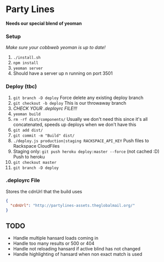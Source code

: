 # Party Lines

**Needs our special blend of yeoman**

### Setup

*Make sure your cobbweb yeoman is up to date!*

1. `./install.sh`
2. `npm install`
3. `yeoman server`
4. Should have a server up n running on port 3501

### Deploy (tbc)

1. `git branch -D deploy` Force delete any existing deploy branch
2. `git checkout -b deploy` This is our throwaway branch
3. *CHECK YOUR .deployrc FILE!!!*
4. `yeoman build`
5. `rm -rf dist/components/` Usually we don't need this since it's all concatenated, speeds up deploys when we don't have this
6. `git add dist/`
7. `git commit -m "Build" dist/`
8. `./deploy.js production|staging RACKSPACE_API_KEY` Push files to Rackspace CloudFiles
9. Staging only: `git push heroku deploy:master --force` (not cached :D) Push to heroku
10. `git checkout master`
11. `git branch -D deploy`

### .deployrc File

Stores the cdnUrl that the build uses

```json
{
  "cdnUrl": "http://partylines-assets.theglobalmail.org/"
}
```

## TODO

* Handle multiple hansard loads coming in
* Handle too many results or 500 or 404
* Handle not reloading hansard if active blind has not changed
* Handle highlighting of hansard when non exact match is used
